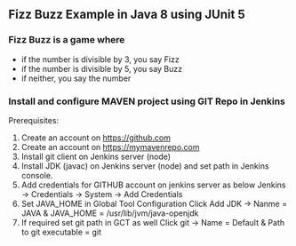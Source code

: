 ## Fizz Buzz Example in Java 8 using JUnit 5

### Fizz Buzz is a game where
- if the number is divisible by 3, you say Fizz
- if the number is divisible by 5, you say Buzz
- if neither, you say the number

### Install and configure MAVEN project using GIT Repo in Jenkins
Prerequisites: 
1.	Create an account on https://github.com
2.	Create an account on https://mymavenrepo.com
3.	Install git client on Jenkins server (node)
4.	Install JDK (javac) on Jenkins server (node) and set path in Jenkins console.
5.	Add credentials for GITHUB account on jenkins server as below
    Jenkins -> Credentials -> System -> Add Credentials
6. Set JAVA_HOME in Global Tool Configuration
    Click Add JDK -> Nanme = JAVA & JAVA_HOME = /usr/lib/jvm/java-openjdk
7. If required set git path in GCT as well
   Click git -> Name = Default & Path to git executable = git
